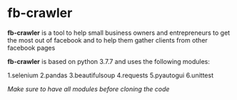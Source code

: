 # fb-crawler

**fb-crawler** is a tool to help small business owners and entrepreneurs
to get the most out of facebook and to help them gather clients from other 
facebook pages

**fb-crawler** is based on python 3.7.7 and uses the following modules:

1.selenium
2.pandas
3.beautifulsoup
4.requests
5.pyautogui
6.unittest

*Make sure to have all modules before cloning the code*

    
